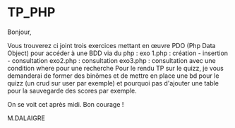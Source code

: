 # TP_PHP

Bonjour,

Vous trouverez ci joint trois exercices mettant en œuvre PDO (Php Data Object) pour accéder à une BDD via du php :
exo 1.php : création - insertion - consultation
exo2.php : consultation
exo3.php : consultation avec une condition where pour une recherche
Pour le rendu TP sur le quizz, je vous demanderai de former des binômes et de mettre en place une bd pour le quizz (un crud sur user par exemple) et pourquoi pas d'ajouter une table pour la sauvegarde des scores par exemple.

On se voit cet après midi.
Bon courage !

M.DALAIGRE